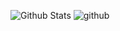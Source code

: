 ![Github Stats](https://github-readme-stats.vercel.app/api?username=junyub&show_icons=true)
![github](https://img.shields.io/badge/github-GIVEME--STAR-red)
